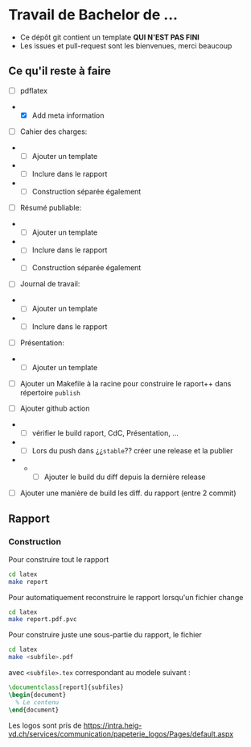 # Travail de Bachelor de ...

 - Ce dépôt git contient un template **QUI N'EST PAS FINI**
 - Les issues et pull-request sont les bienvenues, merci beaucoup

## Ce qu'il reste à faire

 - [ ] pdflatex
 - - [x] Add meta information

 - [ ] Cahier des charges:
 - - [ ] Ajouter un template
 - - [ ] Inclure dans le rapport
 - - [ ] Construction séparée également
 - [ ] Résumé publiable:
 - - [ ] Ajouter un template
 - - [ ] Inclure dans le rapport
 - - [ ] Construction séparée également
 - [ ] Journal de travail:
 - - [ ] Ajouter un template
 - - [ ] Inclure dans le rapport
 - [ ] Présentation:
 - - [ ] Ajouter un template

 - [ ] Ajouter un Makefile à la racine pour construire le raport++ dans répertoire `publish`

 - [ ] Ajouter github action
 - - [ ] vérifier le build raport, CdC, Présentation, ...
 - - [ ] Lors du push dans ¿¿`stable`?? créer une release et la publier
 - - - [ ] Ajouter le build du diff depuis la dernière release

 - [ ] Ajouter une manière de build les diff. du rapport (entre 2 commit)

## Rapport

### Construction

Pour construire tout le rapport

```sh
cd latex
make report
```

Pour automatiquement reconstruire le rapport lorsqu'un fichier change

```sh
cd latex
make report.pdf.pvc
```

Pour construire juste une sous-partie du rapport, le fichier 

```sh
cd latex
make <subfile>.pdf
```

avec `<subfile>.tex` correspondant au modele suivant :

```latex
\documentclass[report]{subfiles}
\begin{document}
  % Le contenu
\end{document}
```



Les logos sont pris de https://intra.heig-vd.ch/services/communication/papeterie_logos/Pages/default.aspx
